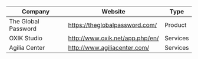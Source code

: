 Company | Website | Type
--- | --- | ---
The Global Password | https://theglobalpassword.com/ | Product
OXIK Studio | http://www.oxik.net/app.php/en/ | Services
Agilia Center | http://www.agiliacenter.com/ | Services
